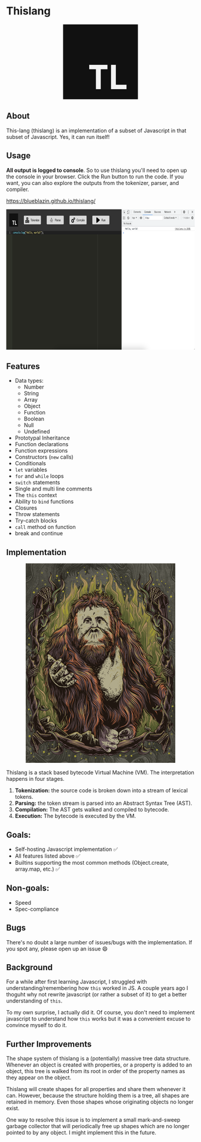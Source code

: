 # Thislang

<p align="center">
  <img src="https://raw.githubusercontent.com/BlueBlazin/thislang/master/thislang-logo.png" width="200" height="200" alt="thislang logo"/>
</p>

## About

This-lang (thislang) is an implementation of a subset of Javascript in that subset of Javascript. Yes, it can run itself!

## Usage

**All output is logged to console**. So to use thislang you'll need to open up the console in your browser. Click the Run button to run the code. If you want, you can also explore the outputs from the tokenizer, parser, and compiler.

https://blueblazin.github.io/thislang/

<p align="center">
  <img src="https://raw.githubusercontent.com/BlueBlazin/thislang/master/screenshot.png" width="750" height="375" alt="webapp screenshot"/>
</p>

## Features

- Data types:
  - Number
  - String
  - Array
  - Object
  - Function
  - Boolean
  - Null
  - Undefined
- Prototypal Inheritance
- Function declarations
- Function expressions
- Constructors (`new` calls)
- Conditionals
- `let` variables
- `for` and `while` loops
- `switch` statements
- Single and multi line comments
- The `this` context
- Ability to `bind` functions
- Closures
- Throw statements
- Try-catch blocks
- `call` method on function
- break and continue

## Implementation

<p align="center">
  <img src="https://raw.githubusercontent.com/BlueBlazin/thislang/master/mascot.png" width="400" height="533" alt="orangutan mascot"/>
</p>

Thislang is a stack based bytecode Virtual Machine (VM). The interpretation happens in four stages.

1. **Tokenization:** the source code is broken down into a stream of lexical tokens.
2. **Parsing:** the token stream is parsed into an Abstract Syntax Tree (AST).
3. **Compilation:** The AST gets walked and compiled to bytecode.
4. **Execution:** The bytecode is executed by the VM.

## Goals:

- Self-hosting Javascript implementation ✅
- All features listed above ✅
- Builtins supporting the most common methods (Object.create, array.map, etc.) ✅

## Non-goals:

- Speed
- Spec-compliance

## Bugs

There's no doubt a large number of issues/bugs with the implementation. If you spot any, please open up an issue 😄

## Background

For a while after first learning Javascript, I struggled with understanding/remembering how `this` worked in JS. A couple years ago I thoguht why not rewrite javascript (or rather a subset of it) to get a better understanding of `this`.

To my own surprise, I actually did it. Of course, you don't need to implement javascript to understand how `this` works but it was a convenient excuse to convince myself to do it.

## Further Improvements

The shape system of thislang is a (potentially) massive tree data structure. Whenever an object is created with properties, or a property is added to an object, this tree is walked from its root in order of the property names as they appear on the object.

Thislang will create shapes for all properties and share them whenever it can. However, because the structure holding them is a tree, all shapes are retained in memory. Even those shapes whose originating objects no longer exist.

One way to resolve this issue is to implement a small mark-and-sweep garbage collector that will periodically free up shapes which are no longer pointed to by any object. I might implement this in the future.

